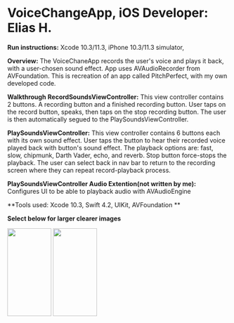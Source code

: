 # **VoiceChangeApp, iOS Developer: Elias H.**

**Run instructions:** Xcode 10.3/11.3, iPhone 10.3/11.3 simulator, 

**Overview:** The VoiceChaneApp records the user's voice and plays it back, with a user-chosen sound effect. App uses AVAudioRecorder from AVFoundation. This is recreation of an app called PitchPerfect, with my own developed code.


**Walkthrough**
**RecordSoundsViewController:** This view controller contains 2 buttons. A recording button and a finished recording button. User taps on the record button, speaks, then taps on the stop recording button. The user is then automatically segued to the PlaySoundsViewController. 

**PlaySoundsViewController:** This view controller contains 6 buttons each with its own sound effect. User taps the button to hear their recorded voice played back with button's sound effect. The playback options are: fast, slow, chipmunk, Darth Vader, echo, and reverb. Stop button force-stops the playback. The user can select back in nav bar to return to the recording screen where they can repeat record-playback process.

**PlaySoundsViewController Audio Extention(not written by me):** Configures UI to be able to playback audio with AVAudioEngine

**Tools used: Xcode 10.3, Swift 4.2, UIKit, AVFoundation **

**Select below for larger clearer images**
<p float="left">
<img src = "Tourist/Images/ScreenShot1.png" width="100" height="200">
<img src = "Tourist/Images/ScreenShot2.png" width="100" height="200">
</p>
